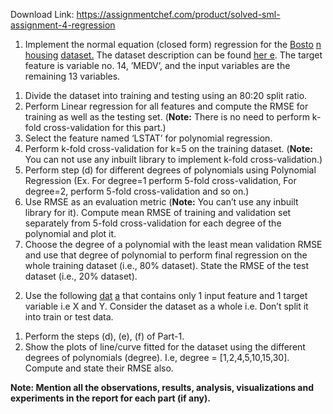 Download Link: https://assignmentchef.com/product/solved-sml-assignment-4-regression
<br>



<ol>

 <li>Implement the normal equation (closed form) regression for the <a href="https://www.cs.toronto.edu/~delve/data/boston/">Bosto</a>​ <a href="https://www.cs.toronto.edu/~delve/data/boston/">n</a> <a href="https://www.cs.toronto.edu/~delve/data/boston/">housing</a> <a href="https://www.cs.toronto.edu/~delve/data/boston/">dataset.</a> The dataset description can be found <a href="https://www.cs.toronto.edu/~delve/data/boston/bostonDetail.html">her</a><u>​ </u><a href="https://www.cs.toronto.edu/~delve/data/boston/bostonDetail.html">e</a>.​ The target feature is variable no. 14, ’MEDV’, and the input variables are the remaining 13 variables.</li>

</ol>




<ol>

 <li>Divide the dataset into training and testing using an 80:20 split ratio.</li>

 <li>Perform Linear regression for all features and compute the RMSE for training as well as the testing set. (​<strong>Note:</strong> There is no need to perform k-fold cross-validation for this part.)</li>

 <li>Select the feature named ‘LSTAT’ for polynomial regression.</li>

 <li>Perform k-fold cross-validation for k=5 on the training dataset. (<strong>Note:</strong>​ You can not use any inbuilt library to implement k-fold cross-validation.)</li>

 <li>Perform step (d) for different degrees of polynomials using Polynomial Regression (Ex. For degree=1 perform 5-fold cross-validation, For degree=2, perform 5-fold cross-validation and so on.)</li>

 <li>Use RMSE as an evaluation metric (<strong>Note:</strong>​ You can’t use any inbuilt library for it). Compute mean RMSE of training and validation set separately from 5-fold cross-validation for each degree of the polynomial and plot it.</li>

 <li>Choose the degree of a polynomial with the least mean validation RMSE and use that degree of polynomial to perform final regression on the whole training dataset (i.e., 80% dataset). State the RMSE of the test dataset (i.e., 20% dataset).</li>

</ol>




<ol start="2">

 <li>Use the following <a href="https://drive.google.com/file/d/1niBXPPkvt-RvCrAWFDUiqmEf6z__GUY8/view?usp=sharing">dat</a>​ <a href="https://drive.google.com/file/d/1niBXPPkvt-RvCrAWFDUiqmEf6z__GUY8/view?usp=sharing">a</a> that contains only 1 input feature and 1 target variable i.e X and Y. Consider the dataset as a whole i.e. Don’t split it into train or test data.</li>

</ol>




<ol>

 <li>Perform the steps (d), (e), (f) of Part-1.</li>

 <li>Show the plots of line/curve fitted for the dataset using the different degrees of polynomials (degree). I.e, degree = [1,2,4,5,10,15,30]. Compute and state their RMSE also.</li>

</ol>




<strong>Note: Mention all the observations, results, analysis, visualizations and experiments in the report for each part (if any). </strong>


